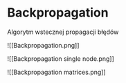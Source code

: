 # Backpropagation

Algorytm wstecznej propagacji błędów

![[Backpropagation.png]]

![[Backpropagation single node.png]]

![[Backpropagation matrices.png]]